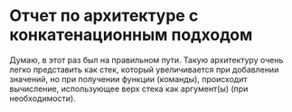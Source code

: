# Отчет по архитектуре с конкатенационным подходом

Думаю, в этот раз был на правильном пути.
Такую архитектуру очень легко представить как стек,
который увеличивается при добавлении значений, но при получении
функции (команды), происходит вычисление, использующее верх стека
как аргумент(ы) (при необходимости).